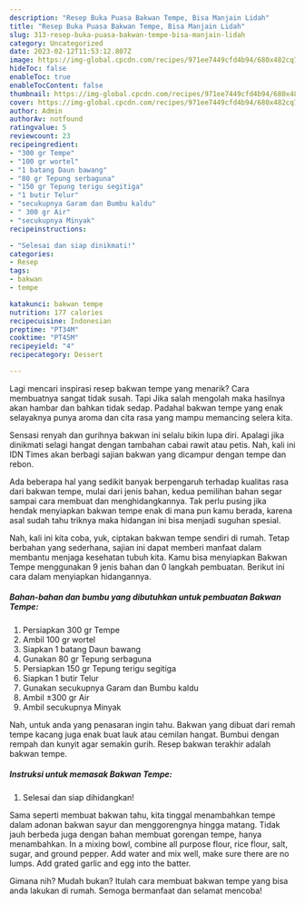 ```yaml
---
description: "Resep Buka Puasa Bakwan Tempe, Bisa Manjain Lidah"
title: "Resep Buka Puasa Bakwan Tempe, Bisa Manjain Lidah"
slug: 313-resep-buka-puasa-bakwan-tempe-bisa-manjain-lidah
category: Uncategorized
date: 2023-02-12T11:53:12.807Z
image: https://img-global.cpcdn.com/recipes/971ee7449cfd4b94/680x482cq70/bakwan-tempe-foto-resep-utama.jpg
hideToc: false
enableToc: true
enableTocContent: false
thumbnail: https://img-global.cpcdn.com/recipes/971ee7449cfd4b94/680x482cq70/bakwan-tempe-foto-resep-utama.jpg
cover: https://img-global.cpcdn.com/recipes/971ee7449cfd4b94/680x482cq70/bakwan-tempe-foto-resep-utama.jpg
author: Admin
authorAv: notfound
ratingvalue: 5
reviewcount: 23
recipeingredient:
- "300 gr Tempe"
- "100 gr wortel"
- "1 batang Daun bawang"
- "80 gr Tepung serbaguna"
- "150 gr Tepung terigu segitiga"
- "1 butir Telur"
- "secukupnya Garam dan Bumbu kaldu"
- " 300 gr Air"
- "secukupnya Minyak"
recipeinstructions:

- "Selesai dan siap dinikmati!"
categories:
- Resep
tags:
- bakwan
- tempe

katakunci: bakwan tempe 
nutrition: 177 calories
recipecuisine: Indonesian
preptime: "PT34M"
cooktime: "PT45M"
recipeyield: "4"
recipecategory: Dessert

---
```



Lagi mencari inspirasi resep bakwan tempe yang menarik? Cara membuatnya sangat tidak susah. Tapi Jika salah mengolah maka hasilnya akan hambar dan bahkan tidak sedap. Padahal bakwan tempe yang enak selayaknya punya aroma dan cita rasa yang mampu memancing selera kita.


Sensasi renyah dan gurihnya bakwan ini selalu bikin lupa diri. Apalagi jika dinikmati selagi hangat dengan tambahan cabai rawit atau petis. Nah, kali ini IDN Times akan berbagi sajian bakwan yang dicampur dengan tempe dan rebon.

Ada beberapa hal yang sedikit banyak berpengaruh terhadap kualitas rasa dari bakwan tempe, mulai dari jenis bahan, kedua pemilihan bahan segar sampai cara membuat dan menghidangkannya. Tak perlu pusing jika hendak menyiapkan bakwan tempe enak di mana pun kamu berada, karena asal sudah tahu triknya maka hidangan ini bisa menjadi suguhan spesial.


Nah, kali ini kita coba, yuk, ciptakan bakwan tempe sendiri di rumah. Tetap berbahan yang sederhana, sajian ini dapat memberi manfaat dalam membantu menjaga kesehatan tubuh kita. Kamu bisa menyiapkan Bakwan Tempe menggunakan 9 jenis bahan dan 0 langkah pembuatan. Berikut ini cara dalam menyiapkan hidangannya.

<!--inarticleads1-->

##### Bahan-bahan dan bumbu yang dibutuhkan untuk pembuatan Bakwan Tempe:

1. Persiapkan 300 gr Tempe
1. Ambil 100 gr wortel
1. Siapkan 1 batang Daun bawang
1. Gunakan 80 gr Tepung serbaguna
1. Persiapkan 150 gr Tepung terigu segitiga
1. Siapkan 1 butir Telur
1. Gunakan secukupnya Garam dan Bumbu kaldu
1. Ambil  ±300 gr Air
1. Ambil secukupnya Minyak


Nah, untuk anda yang penasaran ingin tahu. Bakwan yang dibuat dari remah tempe kacang juga enak buat lauk atau cemilan hangat. Bumbui dengan rempah dan kunyit agar semakin gurih. Resep bakwan terakhir adalah bakwan tempe. 

<!--inarticleads2-->

##### Instruksi untuk memasak Bakwan Tempe:


1. Selesai dan siap dihidangkan!

Sama seperti membuat bakwan tahu, kita tinggal menambahkan tempe dalam adonan bakwan sayur dan menggorengnya hingga matang. Tidak jauh berbeda juga dengan bahan membuat gorengan tempe, hanya menambahkan. In a mixing bowl, combine all purpose flour, rice flour, salt, sugar, and ground pepper. Add water and mix well, make sure there are no lumps. Add grated garlic and egg into the batter. 

Gimana nih? Mudah bukan? Itulah cara membuat bakwan tempe yang bisa anda lakukan di rumah. Semoga bermanfaat dan selamat mencoba!
